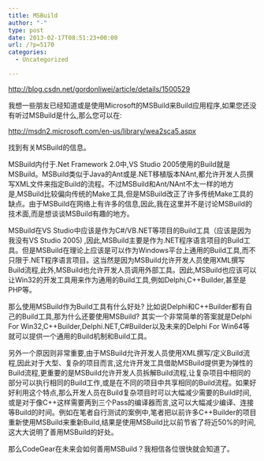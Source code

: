```yaml
---
title: MSBuild
author: "-"
type: post
date: 2013-02-17T08:51:23+00:00
url: /?p=5170
categories:
  - Uncategorized

---
```


  http://blog.csdn.net/gordonliwei/article/details/1500529


我想一些朋友已经知道或是使用Microsoft的MSBuild来Build应用程序,如果您还没有听过MSBuild是什么,那么您可以在: 

<http://msdn2.microsoft.com/en-us/library/wea2sca5.aspx>

找到有关MSBuild的信息。

MSBuild内付于.Net Framework 2.0中,VS Studio 2005使用的Build就是MSBuild。MSBuild类似于Java的Ant或是.NET移植版本NAnt,都允许开发人员撰写XML文件来指定Build的流程。不过MSBuild和Ant/NAnt不太一样的地方是,MSBuild比较偏向传统的Make工具,但是MSBuild改正了许多传统Make工具的缺点。由于MSBuild在网络上有许多的信息,因此,我在这里并不是讨论MSBuild的技术面,而是想谈谈MSBuild有趣的地方。

MSBuild在VS Studio中应该是作为C#/VB.NET等项目的Build工具（应该是因为我没有VS Studio 2005) ,因此,MSBuild主要是作为.NET程序语言项目的Build工具。但是MSBuild在理论上应该是可以作为Windows平台上通用的Build工具,而不只限于.NET程序语言项目。这当然是因为MSBuild允许开发人员使用XML撰写Build流程,此外,MSBuild也允许开发人员调用外部工具。因此,MSBuild也应该可以让Win32的开发工具用来作为通用的Build工具,例如Delphi,C++Builder,甚至是PHP等。

那么使用MSBuild作为Build工具有什么好处? 比如说Delphi和C++Builder都有自己的Build工具,那为什么还要使用MSBuild? 其实一个非常简单的答案就是Delphi For Win32,C++Builder,Delphi.NET,C#Builder以及未来的Delphi For Win64等就可以提供一个通用的Build机制和Build工具。

另外一个原因则非常重要,由于MSBuild允许开发人员使用XML撰写/定义Build流程,因此对于大型、复杂的项目而言,这允许开发工具借助MSBuild提供更为弹性的Build流程,更重要的是MSBuild允许开发人员拆解Build流程,让复杂项目中相同的部分可以执行相同的Build工作,或是在不同的项目中共享相同的Build流程。如果好好利用这个特点,那么开发人员在Build复杂项目时可以大幅减少需要的Build时间,或是对于像C++这样需要两到三个Pass的编译器而言,这可以大幅减少编译、连接等Build的时间。例如在笔者自行测试的案例中,笔者把以前许多C++Builder的项目重新使用MSBuild来重新Build,结果是使用MSBuild比以前节省了将近50%的时间,这大大说明了善用MSBuild的好处。

那么CodeGear在未来会如何善用MSBuild？我相信各位很快就会知道了。